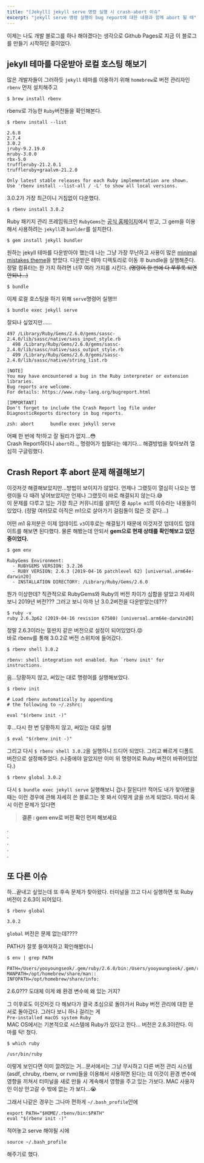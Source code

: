 ```yaml
---
title: "[Jekyll] jekyll serve 명령 실행 시 crash-abort 이슈"
excerpt: "jekyll serve 명령 실행이 bug report에 대한 내용과 함께 abort 될 때"
---
```


이제는 나도 개발 블로그를 하나 해야겠다는 생각으로 Github Pages로 지금 이 블로그를 만들기 시작하던 중이었다.  

## jekyll 테마를 다운받아 로컬 호스팅 해보기

많은 개발자들이 그러하듯 `jekyll` 테마를 이용하기 위해 `homebrew`로 버전 관리자인 `rbenv` 먼저 설치해주고  
```
$ brew install rbenv
```
rbenv로 가능한 `Ruby`버전들을 확인해본다.
```
$ rbenv install --list

2.6.8
2.7.4
3.0.2
jruby-9.2.19.0
mruby-3.0.0
rbx-5.0
truffleruby-21.2.0.1
truffleruby+graalvm-21.2.0

Only latest stable releases for each Ruby implementation are shown.
Use 'rbenv install --list-all / -L' to show all local versions.
```
3.0.2가 가장 최근이니 거침없이 다운했다.
```
$ rbenv install 3.0.2
```
Ruby 패키지 관리 프레임워크인 `RubyGems`는 [공식 홈페이지](https://rubygems.org/pages/download/)에서 받고, 그 gem을 이용해서 사용하려는 `jekyll`과 `bunlder`를 설치한다.
```
$ gem install jekyll bundler
```
원하는 jekyll 테마를 다운받아야 했는데 나는 그냥 가장 무난하고 사용이 많은 [minimal mistakes theme](https://github.com/mmistakes/minimal-mistakes)을 받았다. 다운받은 테마 디렉토리로 이동 후 bundle을 실행해준다. 정말 컴퓨터는 한 가지 하려면 너무 여러 가지를 시킨다. ~~(명령어 한 번에 다 쭈루룩 되면 안되나...)~~
```
$ bundle
```
이제 로컬 호스팅을 하기 위해 `serve`명령어 실행!!! 
```
$ bundle exec jekyll serve
```
잘되나 싶었지만......  

```
497 /Library/Ruby/Gems/2.6.0/gems/sassc-2.4.0/lib/sassc/native/sass_input_style.rb
  498 /Library/Ruby/Gems/2.6.0/gems/sassc-2.4.0/lib/sassc/native/sass_output_style.rb
  499 /Library/Ruby/Gems/2.6.0/gems/sassc-2.4.0/lib/sassc/native/string_list.rb

[NOTE]
You may have encountered a bug in the Ruby interpreter or extension libraries.
Bug reports are welcome.
For details: https://www.ruby-lang.org/bugreport.html

[IMPORTANT]
Don't forget to include the Crash Report log file under
DiagnosticReports directory in bug reports.

zsh: abort      bundle exec jekyll serve
```
어째 한 번에 착!하고 잘 될리가 없지...:flushed:  
Crash Report하더니 `abort`라.., 명령어가 씹혔다는 얘기다...
해결방법을 찾아보려 열심히 구글링했다.

## Crash Report 후 abort 문제 해결해보기

이것저것 해결해보았지만...방법이 보이지가 않았다.
언제나 그랬듯이 열심히 나오는 명령이들 다 때려 넣어보았지만 언제나 그랬듯이 바로 해결되지 않는다.:sweat_smile:  
이 문제를 다루고 있는 가장 최근 커뮤니티를 살피던 중 `Apple m1`의 이슈라는 내용들이 있었다. (정말 여러모로 아직은 m1으로 살아가기 걸림돌이 많은 것 같다...) 

어떤 m1 유저분은 이제 업데이트 `v3`이후로는 해결됬기 때문에 이것저것 업데이트 업데이트를 해보면 된다했다. 물론 해봤는데 안되서 **gem으로 현재 상태를 확인해보고 있던 중이었다.**
```
$ gem env

RubyGems Environment:
  - RUBYGEMS VERSION: 3.2.26
  - RUBY VERSION: 2.6.3 (2019-04-16 patchlevel 62) [universal.arm64e-darwin20]
  - INSTALLATION DIRECTORY: /Library/Ruby/Gems/2.6.0
```
뭔가 이상한데? 직관적으로 RubyGems와 Ruby의 버전 차이가 심함을 알았고 자세히 보니 2019년 버전??? 그러고 보니 아까 난 3.0.2버전을 다운받았는데???

```
$ ruby -v
ruby 2.6.3p62 (2019-04-16 revision 67580) [universal.arm64e-darwin20]
```
정말 2.6.3이라는 뚱딴지 같은 버전으로 설정이 되어있었다.:rage:  
바로 rbenv를 통해 3.0.2로 버전 스위치에 들어갔다.
```
$ rbenv shell 3.0.2

rbenv: shell integration not enabled. Run `rbenv init' for instructions.
```
음...당황하지 않고, 써있는 대로 명령어를 실행해보았다.
```
$ rbenv init

# Load rbenv automatically by appending
# the following to ~/.zshrc:

eval "$(rbenv init -)"
```
후...다시 한 번 당황하지 않고, 써있는 대로 실행
````
$ eval "$(rbenv init -)"
````
그리고 다시 `$ rbenv shell 3.0.2`을 실행하니 드디어 되었다. 그리고 빠르게 디폴트 버전으로 설정해주었다. (나중에야 알았지만 이미 위 명령어로 Ruby 버전이 바뀌어있었다.)
```
$ rbenv global 3.0.2
```
다시 `$ bundle exec jekyll serve` 실행해보니 겁나 잘된다!!! 적어도 내가 찾아봤을 때는 이런 경우에 관해 자세히 쓴 블로그는 못 봐서 이렇게 글을 쓰게 되었다. 따라서 혹시 이런 문제가 있다면 
> **결론 : gem env로 버전 확인 먼저 해보세요**

.  
.  
.  
.   
.  
## 또 다른 이슈
하...끝내고 싶었는데 또 후속 문제가 찾아왔다. 터미널을 끄고 다시 실행하면 또 Ruby 버전이 2.6.3이 되어있다.
```
$ rbenv global

3.0.2
```
`global` 버전은 문제 없는데????

PATH가 잘못 들여져하고 확인해봤더니
```
$ env | grep PATH

PATH=/Users/yooyoungseok/.gem/ruby/2.6.0/bin:/Users/yooyoungseok/.gem/ruby/2.6.0/bin:/opt/homebrew/bin:/opt/homebrew/sbin:/usr/local/bin:/usr/bin:/bin:/usr/sbin:/sbin:/Library/Apple/usr/bin
MANPATH=/opt/homebrew/share/man::
INFOPATH=/opt/homebrew/share/info:
```
2.6.0??? 도대체 이게 왜 환경 변수에 왜 있는 거지?

그 이후로도 이것저것 다 해보다가 결국 초심으로 돌아가서 Ruby 버전 관리에 대한 문서로 돌아갔다. 그러다 보니 하나 걸리는 게  
`Pre-installed macOS system Ruby`  
MAC OS에서는 기본적으로 시스템에 Ruby가 있다고 한다...
버전은 2.6.3이란다. 이마를 탁! 쳤다.
```
$ which ruby

/usr/bin/ruby
```
이렇게 보인다면 이미 깔려있는 거...문서에서는 그냥 무시하고 다른 버전 관리 시스템(asdf, chruby, rbenv, or rvm)들을 이용해서 사용하면 된다는 데 이것이 환경 변수에 영향을 끼쳐서 터미널을 새로 만들 시 계속해서 영향을 주고 있는 가보다. MAC 사용자인 이상 안고갈 수 밖에 없는 가 보다...:sob:

그래서 나같은 경우는 그나마 편하게 `~/.bash_profile`안에
```
export PATH="$HOME/.rbenv/bin:$PATH"
eval "$(rbenv init -)"
```
적어놓고 serve 해야될 시에
```
source ~/.bash_profile
````
해주기로 했다.